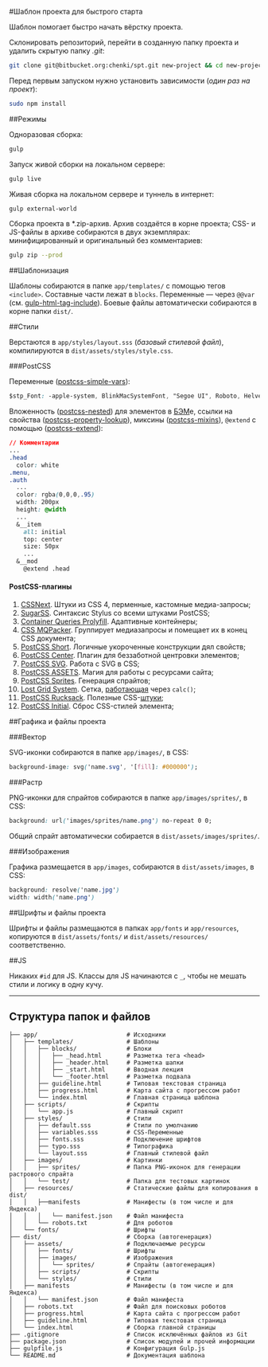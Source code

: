 #Шаблон проекта для быстрого старта

Шаблон помогает быстро начать вёрстку проекта.

Склонировать репозиторий, перейти в созданную папку проекта и удалить скрытую папку _.git_:

```bash
git clone git@bitbucket.org:chenki/spt.git new-project && cd new-project && rm -rf ./.git
```

Перед первым запуском нужно установить зависимости (_один раз на проект_):

```bash
sudo npm install
```

##Режимы

Одноразовая сборка:

```bash
gulp
```

Запуск живой сборки на локальном сервере:

```bash
gulp live
```

Живая сборка на локальном сервере и туннель в интернет:

```bash
gulp external-world
```

Сборка проекта в *.zip-архив. Архив создаётся в корне проекта; CSS- и JS-файлы в архиве собираются в двух экземплярах: минифицированный и оригинальный без комментариев:

```bash
gulp zip --prod
```

##Шаблонизация

Шаблоны собираются в папке `app/templates/` с помощью тегов `<include>`. Составные части лежат в `blocks`. Переменные — через `@@var` (см. [gulp-html-tag-include](https://github.com/zaharin/gulp-html-tag-include)). Боевые файлы автоматически собираются в корне папки `dist/`.

##Стили

Верстаются в `app/styles/layout.sss` (_базовый стилевой файл_), компилируются в `dist/assets/styles/style.css`.

###PostCSS

Переменные ([postcss-simple-vars](https://github.com/postcss/postcss-simple-vars)):

```css
$stp_Font: -apple-system, BlinkMacSystemFont, "Segoe UI", Roboto, Helvetica, Arial, sans-serif
```

Вложенность ([postcss-nested](https://github.com/postcss/postcss-nested)) для элементов в [БЭМ](https://ru.bem.info/)е, ссылки на свойства ([postcss-property-lookup](https://github.com/simonsmith/postcss-property-lookup)), миксины ([postcss-mixins](https://github.com/postcss/postcss-mixins)), `@extend` с помощью ([postcss-extend](https://github.com/travco/postcss-extend)):

```css
// Комментарии
...
.head
  color: white
.menu,
.auth
  ...
  color: rgba(0,0,0,.95)
  width: 200px
  height: @width
  ...
  &__item
    all: initial
    top: center
    size: 50px
    ...
  &__mod
    @extend .head
```

#### PostCSS-плагины

1. [CSSNext](http://cssnext.io). Штуки из CSS 4, перменные, кастомные медиа-запросы;
1. [SugarSS](https://github.com/postcss/sugarss). Синтаксис Stylus со всеми штуками PostCSS;
1. [Container Queries Prolyfill](https://github.com/ausi/cq-prolyfill). Адаптивные контейнеры;
1. [CSS MQPacker](https://www.npmjs.com/package/css-mqpacker). Группирует медиазапросы и помещает их в конец CSS документа;
1. [PostCSS Short](https://github.com/jonathantneal/postcss-short). Логичные укороченные конструкции дял свойств;
1. [PostCSS Center](https://github.com/jedmao/postcss-center). Плагин для беззаботной центровки элементов;
1. [PostCSS SVG](https://github.com/Pavliko/postcss-svg). Работа с SVG в CSS;
1. [PostCSS ASSETS](https://github.com/assetsjs/postcss-assets). Магия для работы с ресурсами сайта;
1. [PostCSS Sprites](https://github.com/2createStudio/postcss-sprites). Генерация спрайтов;
1. [Lost Grid System](https://github.com/peterramsing/lost). Сетка, [работающая](http://lostgrid.org/) через `calc()`;
1. [PostCSS Rucksack](https://github.com/simplaio/rucksack). Полезные CSS-[штуки](http://simplaio.github.io/rucksack/);
1. [PostCSS Initial](https://github.com/maximkoretskiy/postcss-initial). Сброс CSS-стилей элемента;

##Графика и файлы проекта

###Вектор

SVG-иконки собираются в папке `app/images/`, в CSS:

```css
background-image: svg('name.svg', '[fill]: #000000');
```

###Растр

PNG-иконки для спрайтов собираются в папке `app/images/sprites/`, в CSS:

```css
background: url('images/sprites/name.png') no-repeat 0 0;
```

Общий спрайт автоматически собирается в `dist/assets/images/sprites/`.

###Изображения

Графика размещается в `app/images`, собираются в `dist/assets/images`, в CSS:

```css
background: resolve('name.jpg')
width: width('name.png')
```

##Шрифты и файлы проекта

Шрифты и файлы размещаются в папках `app/fonts` и `app/resources`, копируются в `dist/assets/fonts/` и `dist/assets/resources/` соответственно.

##JS

Никаких `#id` для JS. Классы для JS начинаются с `_`, чтобы не мешать стили и логику в одну кучу.

- - - -

## Структура папок и файлов

```
├── app/                         # Исходники
│   ├── templates/               # Шаблоны
│   │   ├── blocks/              # Блоки
│   │   │   ├── _head.html       # Разметка тега <head>
│   │   │   ├── _header.html     # Разметка шапки
│   │   │   ├── _start.html      # Вводная лекция
│   │   │   └── _footer.html     # Разметка подвала
│   │   ├── guideline.html       # Типовая текстовая страница
│   │   ├── progress.html        # Карта сайта с прогрессом работ
│   │   └── index.html           # Главная страница шаблона
│   ├── scripts/                 # Скрипты
│   │   └── app.js               # Главный скрипт
│   ├── styles/                  # Стили
│   │   ├── default.sss          # Стили по умолчанию
│   │   ├── variables.sss        # CSS-Переменные
│   │   ├── fonts.sss            # Подключение шрифтов
│   │   ├── typo.sss             # Типографика
│   │   └── layout.sss           # Главный стилевой файл
│   ├── images/                  # Картинки
│   │   ├── sprites/             # Папка PNG-иконок для генерации растрового спрайта
│   │   └── test/                # Папка для тестовых картинок
│   ├── resources/               # Статические файлы для копирования в dist/
│   │   ├──manifests             # Манифесты (в том числе и для Яндекса)
│   │   │   └── manifest.json    # Файл манифеста
│   │   └── robots.txt           # Для роботов
│   └── fonts/                   # Шрифты
├── dist/                        # Сборка (автогенерация)
│   ├── assets/                  # Подключаемые ресурсы
│   │   ├── fonts/               # Шрифты
│   │   ├── images/              # Изображения
│   │   │   └── sprites/         # Спрайты (автогенерация)
│   │   ├── scripts/             # Скрипты
│   │   └── styles/              # Стили
│   ├── manifests                # Манифесты (в том числе и для Яндекса)
│   │   └── manifest.json        # Файл манифеста
│   ├── robots.txt               # Файл для поисковых роботов
│   ├── progress.html            # Карта сайта с прогрессом работ
│   ├── guideline.html           # Типовая текстовая страница
│   └── index.html               # Сборка главной страницы
├── .gitignore                   # Список исключённых файлов из Git
├── package.json                 # Список модулей и прочей информации
├── gulpfile.js                  # Конфигурация Gulp.js
└── README.md                    # Документация шаблона
```
